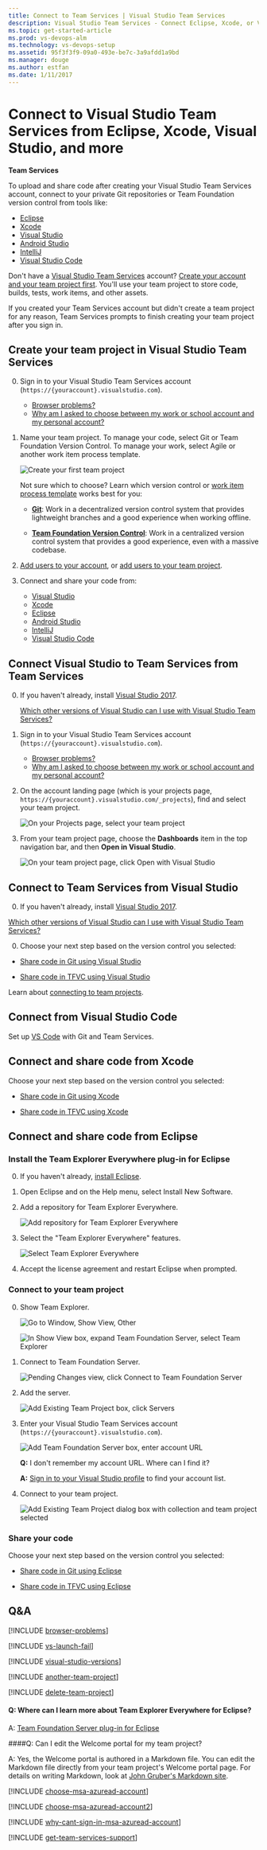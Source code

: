 ```yaml
---
title: Connect to Team Services | Visual Studio Team Services
description: Visual Studio Team Services - Connect Eclipse, Xcode, or Visual Studio to Visual Studio Team Services (VSTS, Visual Studio Online, VSO)
ms.topic: get-started-article
ms.prod: vs-devops-alm
ms.technology: vs-devops-setup
ms.assetid: 95f3f3f9-09a0-493e-be7c-3a9afdd1a9bd
ms.manager: douge
ms.author: estfan
ms.date: 1/11/2017
---
```


# Connect to Visual Studio Team Services from Eclipse, Xcode, Visual Studio, and more

**Team Services**

To upload and share code after creating your Visual Studio Team Services account, 
connect to your private Git repositories or Team Foundation version control from tools like:

*	[Eclipse](#eclipse)
*	[Xcode](#xcode)
*	[Visual Studio](#vs)
*	[Android Studio](http://java.visualstudio.com/Docs/tools/androidstudio)
*	[IntelliJ](http://java.visualstudio.com/Docs/tools/intelliJ)
*	[Visual Studio Code](https://code.visualstudio.com/docs/editor/versioncontrol)

Don't have a [Visual Studio Team Services](https://www.visualstudio.com/products/visual-studio-team-services-vs) 
account? [Create your account and your team project first](sign-up-for-visual-studio-team-services.md). 
You'll use your team project to store code, 
builds, tests, work items, and other assets. 

If you created your Team Services account 
but didn't create a team project for any reason, 
Team Services prompts to finish creating your 
team project after you sign in.

<a name="createteamproject"></a>
##	Create your team project in Visual Studio Team Services

0. Sign in to your Visual Studio Team Services account 
(```https://{youraccount}.visualstudio.com```). 

	*	[Browser problems?](#browser-problems)
	*	[Why am I asked to choose between my work or school account and my personal account?](#ChooseOrgAcctMSAcct)

0. Name your team project. 
To manage your code, select Git or Team Foundation Version Control. 
To manage your work, select Agile or another work item process template. 

	![Create your first team project](../_shared/_img/create-team-project-updated.png)

	Not sure which to choose? Learn which version control 
	or [work item process template](../work/guidance/choose-process.md) 
	works best for you:

	*	[**Git**](../git/overview.md): 
	Work in a decentralized version 
	control system that provides lightweight 
	branches and a good experience when working offline.

	*	[**Team Foundation Version Control**](../tfvc/overview.md): 
	Work in a centralized version control system that 
	provides a good experience, even with a massive codebase.

0.	[Add users to your account](../accounts/add-account-users-assign-access-levels-team-services.md), 
or [add users to your team project](add-team-members-vs.md). 

0. Connect and share your code from:

	* [Visual Studio](#vs)
	* [Xcode](#xcode)
	* [Eclipse](#eclipse)
	* [Android Studio](http://java.visualstudio.com/Docs/tools/androidstudio)
	* [IntelliJ](http://java.visualstudio.com/Docs/tools/intelliJ)
	* [Visual Studio Code](https://code.visualstudio.com/docs/editor/versioncontrol)


## Connect Visual Studio to Team Services from Team Services

0.	If you haven't already, install 
[Visual Studio 2017](https://go.microsoft.com/fwlink/?LinkId=309297&clcid=0x409&slcid=0x409).

	[Which other versions of Visual Studio can I use with Visual Studio Team Services?](#vs-versions)

0.  Sign in to your Visual Studio Team Services account 
(```https://{youraccount}.visualstudio.com```). 

	*	[Browser problems?](#browser-problems) 
	*	[Why am I asked to choose between my work or school account and my personal account?](#ChooseOrgAcctMSAcct)

0.	On the account landing page (which is your projects page, ```https://{youraccount}.visualstudio.com/_projects```), 
find and select your team project.

	![On your Projects page, select your team project](_img/add-team-members/select-team-project-updated-ui.png)

0.  From your team project page, choose the **Dashboards** item in the top navigation bar, and then **Open in Visual Studio**.

	![On your team project page, click Open with Visual Studio](_img/connect-to-visual-studio-team-services/open-visual-studio.png)


<a name="vs"></a>
## Connect to Team Services from Visual Studio

0. If you haven't already, install [Visual Studio 2017](https://go.microsoft.com/fwlink/?LinkId=309297&clcid=0x409&slcid=0x409).

 [Which other versions of Visual Studio can I use with Visual Studio Team Services?](#vs-versions)

0. Choose your next step based on the version control you selected:

 * [Share code in Git using Visual Studio](../git/share-your-code-in-git-vs.md)

 * [Share code in TFVC using Visual Studio](../tfvc/share-your-code-in-tfvc-vs.md#workspace)

Learn about [connecting to team projects](../connect/connect-team-projects.md#visual-studio).


## Connect from Visual Studio Code

Set up [VS Code](https://code.visualstudio.com/docs/editor/versioncontrol) with Git and Team Services.



<a name="xcode"></a>
## Connect and share code from Xcode

Choose your next step based on the version control you selected:

 * [Share code in Git using Xcode](../git/share-your-code-in-git-xcode.md)

 * [Share code in TFVC using Xcode](../tfvc/share-your-code-in-tfvc-xcode.md)

<a name="eclipse"></a>
## Connect and share code from Eclipse

<a name="TEEInstall"></a>
### Install the Team Explorer Everywhere plug-in for Eclipse

0.	If you haven't already, [install Eclipse](http://go.microsoft.com/fwlink/?LinkID=247298).

0.	Open Eclipse and on the Help menu, select Install New Software. 

0.	Add a repository for Team Explorer Everywhere.

	![Add repository for Team Explorer Everywhere](_img/connect-to-visual-studio-online-eclipse/add-site.png)

0.	Select the "Team Explorer Everywhere" features.

	![Select Team Explorer Everywhere](_img/connect-to-visual-studio-online-eclipse/select-tee-for-install.png)

5.	Accept the license agreement and restart Eclipse when prompted.

<a name="TEEConnect"></a>
### Connect to your team project

0. Show Team Explorer.

	![Go to Window, Show View, Other](_img/connect-to-visual-studio-online-eclipse/show-view.png)

	![In Show View box, expand Team Foundation Server, select Team Explorer](_img/connect-to-visual-studio-online-eclipse/team-explorer-view.png)

0. Connect to Team Foundation Server.

	![Pending Changes view, click Connect to Team Foundation Server](_img/connect-to-visual-studio-online-eclipse/connect-to-tfs.jpg)

0. Add the server. 

	![Add Existing Team Project box, click Servers](_img/connect-to-visual-studio-online-eclipse/add-servers.png)

0.	Enter your Visual Studio Team Services account (```https://{youraccount}.visualstudio.com```).

	![Add Team Foundation Server box, enter account URL](_img/connect-to-visual-studio-online-eclipse/add-server.png)
 
	**Q:**	I don't remember my account URL. Where can I find it? 
 
	**A:**	[Sign in to your Visual Studio profile](https://go.microsoft.com/fwlink/?LinkID=309329) 
	to find your account list.

0. Connect to your team project.

	![Add Existing Team Project dialog box with collection and team project selected](../_shared/_img/add-existing-team-project.png)

### Share your code

Choose your next step based on the version control you selected:

 * [Share code in Git using Eclipse](../git/share-your-code-in-git-eclipse.md)

 * [Share code in TFVC using Eclipse](../tfvc/share-your-code-in-tfvc-eclipse.md)

## Q&A

<!-- BEGINSECTION class="md-qanda" -->

<a name="browser-problems"></a>

[!INCLUDE [browser-problems](../_shared/qa-browser-problems.md)]

[!INCLUDE [vs-launch-fail](../_shared/qa-vs-launch-fail.md)]

<a name="vs-versions"></a>

[!INCLUDE [visual-studio-versions](../_shared/qa-visual-studio-versions.md)]

<a name="another-team-project"></a>

[!INCLUDE [another-team-project](../_shared/qa-another-team-project.md)]

[!INCLUDE [delete-team-project](../_shared/qa-delete-team-project.md)]

#### Q: Where can I learn more about Team Explorer Everywhere for Eclipse?

A: [Team Foundation Server plug-in for Eclipse](http://msdn.microsoft.com/library/gg413285.aspx)

<a name="EditWelcomePortal"></a>
####Q:	Can I edit the Welcome portal for my team project?

A:	Yes, the Welcome portal is authored in a Markdown file. 
You can edit the Markdown file directly from your team 
project's Welcome portal page. For details on writing 
Markdown, look at 
[John Gruber's Markdown site](http://daringfireball.net/projects/markdown/).

<a name="ChooseOrgAcctMSAcct"></a>

[!INCLUDE [choose-msa-azuread-account](../_shared/qa-choose-msa-azuread-account.md)]

[!INCLUDE [choose-msa-azuread-account2](../_shared/qa-choose-msa-azuread-account2.md)]

[!INCLUDE [why-cant-sign-in-msa-azuread-account](../_shared/qa-why-cant-sign-in-msa-azuread-account.md)]

<a name="get-support"></a>

[!INCLUDE [get-team-services-support](../_shared/qa-get-team-services-support.md)]

<!-- ENDSECTION --> 


 

